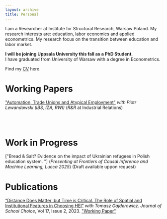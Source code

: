 ```yaml
---
layout: archive
title: Personal
---
```


I am a Researcher at Institute for Structural Research, Warsaw Poland. My research interests are: education, labor economics and applied econometrics. My research focus on the transition between education and labor market. 
<br/>

<b>I will be joining Uppsala University this fall as a PhD Student.</b> 
<br/>
I have graduated from University of Warsaw with a degree in Econometrics. 

Find my <a href="/files/CV_Szymczak.pdf">CV</a> here. 

 
# Working Papers

["Automation, Trade Unions and
Atypical Employment"](https://ibs.org.pl/wp-content/uploads/2024/09/Automation_AtypicalEmployment_IBS_WP_022024.pdf) _with Piotr Lewandowski (IBS, IZA, RWI)_ (_R&R_ at Industrial Relations)

<br/><br/>
# Work in Progress
["Bread & Salt? Evidence on the impact of Ukrainian refugees in Polish education system.
"] (_Presenting at Frontiers of Causal Inference and Machine Learning, Lucca 2025_) (Draft available uppon request) 


# Publications

[“Distance Does Matter, but Time is Critical. The Role of Spatial and Institutional Features in Choosing HEI”](https://www.tandfonline.com/doi/full/10.1080/15582159.2022.2162129?scroll=top&needAccess=true) _with Tomasz Gajderowicz. Journal of School Choice_, Vol 17, Issue 2, 2023. <a href="/publications/docs/X.pdf">"Working Paper"</a> 

<br/><br/>



